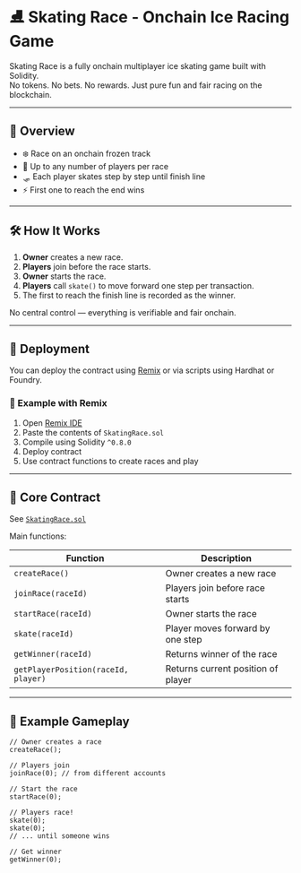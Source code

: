  # ⛸️ Skating Race - Onchain Ice Racing Game   
       
Skating Race is a fully onchain multiplayer ice skating game built with Solidity.     
No tokens. No bets. No rewards. Just pure fun and fair racing on the blockchain.    
   
---   
    
## 🚀 Overview    
   
- ❄️ Race on an onchain frozen track   
- 🧊 Up to any number of players per race   
- 🛷 Each player skates step by step until finish line 
- ⚡ First one to reach the end wins   
    
--- 
  
## 🛠️ How It Works 

1. **Owner** creates a new race. 
2. **Players** join before the race starts.
3. **Owner** starts the race.  
4. **Players** call `skate()` to move forward one step per transaction.
5. The first to reach the finish line is recorded as the winner.
  
No central control — everything is verifiable and fair onchain. 

---

## 🔧 Deployment

You can deploy the contract using [Remix](https://remix.ethereum.org/) or via scripts using Hardhat or Foundry.

### 🧪 Example with Remix

1. Open [Remix IDE](https://remix.ethereum.org/)
2. Paste the contents of `SkatingRace.sol`
3. Compile using Solidity `^0.8.0`
4. Deploy contract
5. Use contract functions to create races and play

---

## 🧩 Core Contract

See [`SkatingRace.sol`](./SkatingRace.sol)

Main functions:

| Function | Description |
|----------|-------------|
| `createRace()` | Owner creates a new race |
| `joinRace(raceId)` | Players join before race starts |
| `startRace(raceId)` | Owner starts the race |
| `skate(raceId)` | Player moves forward by one step |
| `getWinner(raceId)` | Returns winner of the race |
| `getPlayerPosition(raceId, player)` | Returns current position of player |

---

## 👀 Example Gameplay

```solidity
// Owner creates a race
createRace();

// Players join
joinRace(0); // from different accounts

// Start the race
startRace(0);

// Players race!
skate(0);
skate(0);
// ... until someone wins

// Get winner
getWinner(0);
